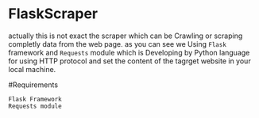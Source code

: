 # FlaskScraper
actually this is not exact the scraper which can be Crawling or scraping completly data from the web page. as you can see we Using ```Flask``` framework and ```Requests``` module which is Developing by Python language for using HTTP protocol and set the content of the tagrget website in your local machine.

#Requirements
``` 
Flask Framework
Requests module
```
